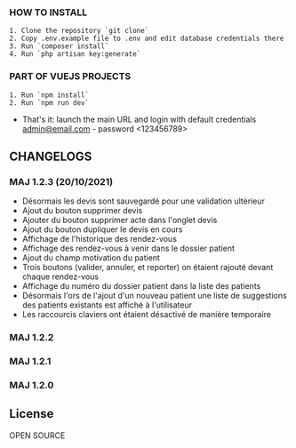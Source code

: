 ### HOW TO INSTALL
    1. Clone the repository `git clone`
    2. Copy .env.example file to .env and edit database credentials there
    3. Run `composer install`
    4. Run `php artisan key:generate`

### PART OF VUEJS PROJECTS

    1. Run `npm install`
    2. Run `npm run dev`

- That's it: launch the main URL and login with default credentials <admin@email.com> - password <123456789>

## CHANGELOGS

### MAJ 1.2.3 (20/10/2021)

-   Désormais les devis sont sauvegardé pour une validation ultèrieur
-   Ajout du bouton supprimer devis
-   Ajouter du bouton supprimer acte dans l'onglet devis
-   Ajout du bouton dupliquer le devis en cours
-   Affichage de l'historique des rendez-vous
-   Affichage des rendez-vous à venir dans le dossier patient
-   Ajout du champ motivation du patient
-   Trois boutons (valider, annuler, et reporter) on étaient rajouté devant chaque rendez-vous
-   Affichage du numéro du dossier patient dans la liste des patients
-   Désormais l'ors de l'ajout d'un nouveau patient une liste de suggestions des patients existants est affiché à l'utilisateur
-   Les raccourcis claviers ont étaient désactivé de manière temporaire

### MAJ 1.2.2

### MAJ 1.2.1

### MAJ 1.2.0

## License

OPEN SOURCE
